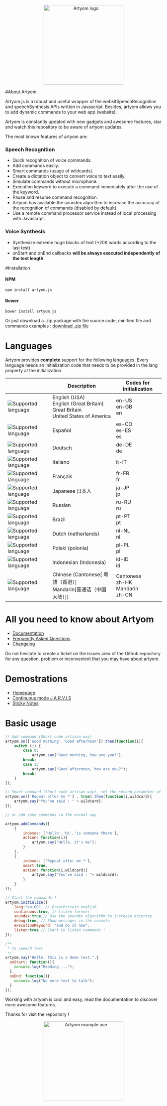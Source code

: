 <p align="center">
  <img src="https://raw.githubusercontent.com/sdkcarlos/artyom.js/master/src/images/artyomjs-logo.png" width="256" title="Artyom logo">
</p>

#About Artyom

Artyom.js is a robust and useful wrapper of the webkitSpeechRecognition and speechSynthesis APIs written in Javascript.
Besides, artyom allows you to add dynamic commands to your web app (website).

Artyom is constantly updated with new gadgets and awesome features, star and watch this repository to be aware of artyom updates.

The most known features of artyom are:

### Speech Recognition

- Quick recognition of voice commands.
- Add commands easily.
- Smart commands (usage of wildcards).
- Create a dictation object to convert voice to text easily.
- Simulate commands without microphone.
- Execution keyword to execute a command immediately after the use of the keyword.
- Pause and resume command recognition.
- Artyom has available the soundex algorithm to increase the accuracy of the recognition of commands (disabled by default).
- Use a remote command processor service instead of local processing with Javascript.

### Voice Synthesis

- Synthesize extreme huge blocks of text (+20K words according to the last test).
- onStart and onEnd callbacks **will be always executed independently of the text length**.

#Installation

#### NPM

```batch
npm install artyom.js
```

#### Bower

```batch
bower install artyom.js
```
Or just download a .zip package with the source code, minified file and commands examples : [download .zip file](https://github.com/sdkcarlos/artyom.js/raw/master/public/artyom-source.zip)

# Languages

Artyom provides **complete** support for the following languages. Every language needs an initialization code that needs to be provided in the lang property at the initialization.

| |Description |Codes for initialization|
------------- | ------------- | ------------- |
|<img src="https://raw.githubusercontent.com/sdkcarlos/sdkcarlos.github.io/master/sites/artyom-resources/images/flag-usa.png" alt="Supported language"/>| English (USA)<br/>English (Great Britain) Great Britain <br/> United States of America | en-US<br/>en-GB<br/>en |
|<img src="https://raw.githubusercontent.com/sdkcarlos/sdkcarlos.github.io/master/sites/artyom-resources/images/flag-spanish.png" alt="Supported language"/>| Español |es-CO<br/>es-ES<br/>es |
|<img src="https://raw.githubusercontent.com/sdkcarlos/sdkcarlos.github.io/master/sites/artyom-resources/images/flag-german.png" alt="Supported language"/>| Deutsch | de-DE<br/>de |
| <img src="https://raw.githubusercontent.com/sdkcarlos/sdkcarlos.github.io/master/sites/artyom-resources/images/flag-italy.png" alt="Supported language"/> | Italiano |it-IT |
| <img src="https://raw.githubusercontent.com/sdkcarlos/sdkcarlos.github.io/master/sites/artyom-resources/images/flag-france.png" alt="Supported language"/> | Français |fr-FR<br/>fr |
| <img src="https://raw.githubusercontent.com/sdkcarlos/sdkcarlos.github.io/master/sites/artyom-resources/images/flag-japan.png" alt="Supported language"/> | Japanese 日本人 | ja-JP<br/>jp |
| <img src="https://raw.githubusercontent.com/sdkcarlos/sdkcarlos.github.io/master/sites/artyom-resources/images/flag-russia.png" alt="Supported language"/> | Russian | ru-RU<br/>ru |
| <img src="https://raw.githubusercontent.com/sdkcarlos/sdkcarlos.github.io/master/sites/artyom-resources/images/flag-brasil.png" alt="Supported language"/> | Brazil | pt-PT<br/>pt |
| <img src="https://raw.githubusercontent.com/sdkcarlos/sdkcarlos.github.io/master/sites/artyom-resources/images/flag-netherlands.png" alt="Supported language"/> | Dutch (netherlands)| nl-NL<br/>nl |
| <img src="https://raw.githubusercontent.com/sdkcarlos/sdkcarlos.github.io/master/sites/artyom-resources/images/flag-poland.png" alt="Supported language"/> | Polski (polonia)| pl-PL<br/>pl |
| <img src="https://raw.githubusercontent.com/sdkcarlos/sdkcarlos.github.io/master/sites/artyom-resources/images/flag-indonesia.png" alt="Supported language"/> | Indonesian (Indonesia)| id-ID<br/>id |
| <img src="https://raw.githubusercontent.com/sdkcarlos/sdkcarlos.github.io/master/sites/artyom-resources/images/flag-china.png" alt="Supported language"/> | Chinese (Cantonese[ 粤語（香港）] <br/> Mandarin[普通话（中国大陆）])| Cantonese<br/>zh-HK<br/> Mandarin<br />zh-CN|

# All you need to know about Artyom

- [Documentation](http://ourcodeworld.com/projects/projects-documentation/1/list/artyom-js)
- [Frequently Asked Questions](http://ourcodeworld.com/projects/projects-faq/1/list/artyom-js)
- [Changelog](http://ourcodeworld.com/projects/projects-documentation/2/read-doc/official-changelog/artyom-js)

Do not hesitate to create a ticket on the issues area of the Github repository for any question, problem or inconvenient that you may have about artyom.

# Demostrations

- [Homepage](https://sdkcarlos.github.io/sites/artyom.html)
- [Continuous mode J.A.R.V.I.S](https://sdkcarlos.github.io/jarvis.html)
- [Sticky Notes](https://sdkcarlos.github.io/demo-sites/artyom/artyom_sticky_notes.html)

# Basic usage

```javascript
// Add command (Short code artisan way)
artyom.on(['Good morning','Good afternoon']).then(function(i){
    switch (i) {
        case 0:
            artyom.say("Good morning, how are you?");
        break;
        case 1:
            artyom.say("Good afternoon, how are you?");
        break;            
    }
});

// Smart command (Short code artisan way), set the second parameter of .on to true
artyom.on(['Repeat after me *'] , true).then(function(i,wildcard){
    artyom.say("You've said : " + wildcard);
});

// or add some commands in the normal way

artyom.addCommands([
    {
        indexes: ['Hello','Hi','is someone there'],
        action: function(i){
            artyom.say("Hello, it's me");
        }
    },
    {
        indexes: ['Repeat after me *'],
        smart:true,
        action: function(i,wildcard){
            artyom.say("You've said : "+ wildcard);
        }
    }
]);

// Start the commands !
artyom.initialize({
    lang:"en-GB", // GreatBritain english
    continuous:true, // Listen forever
    soundex:true,// Use the soundex algorithm to increase accuracy
    debug:true, // Show messages in the console
    executionKeyword: "and do it now",
    listen:true // Start to listen commands !
});

/**
 * To speech text
 */
artyom.say("Hello, this is a demo text.",{
  onStart: function(){
    console.log("Reading ...");
  },
  onEnd: function(){
    console.log("No more text to talk");
  }
});
```

Working with artyom is cool and easy, read the documentation to discover more awesome features.

Thanks for visit the repository !

<p align="center">
  <img src="https://raw.githubusercontent.com/sdkcarlos/sdkcarlos.github.io/master/sites/artyom-resources/images/artyom_make_sandwich.jpg" alt="Artyom example use" width="256"/>
</p>
